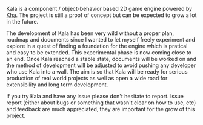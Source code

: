 Kala is a component / object-behavior based 2D game engine powered by [Kha](https://github.com/KTXSoftware/Kha). The project is still a proof of concept but can be expected to grow a lot in the future.

The development of Kala has been very wild without a proper plan, roadmap and documents since I wanted to let myself freely experiment and explore in a quest of finding a foundation for the engine which is pratical and easy to be extended. This experimental phase is now coming close to an end. Once Kala reached a stable state, documents will be worked on and the method of development will be adjusted to avoid pushing any developer who use Kala into a wall. The aim is so that Kala will be ready for serious production of real world projects as well as open a wide road for extensibility and long term development.

If you try Kala and have any issue please don't hesitate to report. Issue report (either about bugs or something that wasn't clear on how to use, etc) and feedback are much appreciated, they are important for the grow of this project.
